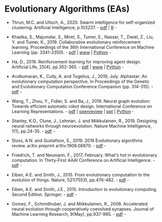 # Evolutionary Algorithms (EAs)

* Thrun, M.C. and Ultsch, A., 2020. Swarm intelligence for self-organized clustering. Artificial Intelligence, p.103237. - [pdf](https://www.sciencedirect.com/science/article/abs/pii/S0004370220300047) | [R](https://github.com/Mthrun/DatabionicSwarm) -

* Khadka, S., Majumdar, S., Miret, S., Tumer, E., Nassar, T., Dwiel, Z., Liu, Y. and Tumer, K., 2019. Collaborative evolutionary reinforcement learning. Proceedings of the 36th International Conference on Machine Learning (pp. 3341-3350). - [pdf](http://proceedings.mlr.press/v97/khadka19a/khadka19a.pdf) | [www](http://proceedings.mlr.press/v97/khadka19a.html) | [Python](https://github.com/IntelAI/cerl) -

* Ha, D., 2019. Reinforcement learning for improving agent design. Artificial Life, 25(4), pp.352-365. - [pdf](https://www.mitpressjournals.org/doi/pdf/10.1162/artl_a_00301) | [www](https://designrl.github.io) | [Python](https://github.com/hardmaru/astool) -

* Arulkumaran, K., Cully, A. and Togelius, J., 2019, July. Alphastar: An evolutionary computation perspective. In Proceedings of the Genetic and Evolutionary Computation Conference Companion (pp. 314-315). - [pdf](https://dl.acm.org/doi/abs/10.1145/3319619.3321894) -

* Wang, T., Zhou, Y., Fidler, S. and Ba, J., 2019. Neural graph evolution: Towards efficient automatic robot design. International Conference on Learning Representations. - [pdf](https://arxiv.org/pdf/1906.05370.pdf) | [openreview](https://openreview.net/forum?id=BkgWHnR5tm) | [ppt](http://www.cs.toronto.edu/~henryzhou/NGE_website/) | [Python](https://github.com/WilsonWangTHU/neural_graph_evolution) -

* Stanley, K.O., Clune, J., Lehman, J. and Miikkulainen, R., 2019. Designing neural networks through neuroevolution. Nature Machine Intelligence, 1(1), pp.24-35. - [pdf](https://www.nature.com/articles/s42256-018-0006-z) -

* Sloss, A.N. and Gustafson, S., 2019. 2019 Evolutionary algorithms review. arXiv preprint arXiv:1906.08870. - [pdf](https://arxiv.org/pdf/1906.08870.pdf) -

* Friedrich, T. and Neumann, F., 2017, February. What's hot in evolutionary computation. In Thirty-First AAAI Conference on Artificial Intelligence. - [pdf](https://aaai.org/ocs/index.php/AAAI/AAAI17/paper/view/14809/14019) - 

* Eiben, A.E. and Smith, J., 2015. From evolutionary computation to the evolution of things. Nature, 521(7553), pp.476-482. - [pdf](https://www.nature.com/articles/nature14544) -

* Eiben, A.E. and Smith, J.E., 2015. Introduction to evolutionary computing. Second Edition. Springer. - [pdf](https://link.springer.com/book/10.1007/978-3-662-44874-8) -

* Gomez, F., Schmidhuber, J. and Miikkulainen, R., 2008. Accelerated neural evolution through cooperatively coevolved synapses. Journal of Machine Learning Research, 9(May), pp.937-965. - [pdf](http://www.jmlr.org/papers/volume9/gomez08a/gomez08a.pdf) -
